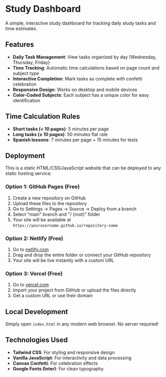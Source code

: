 # Study Dashboard

A simple, interactive study dashboard for tracking daily study tasks and time estimates.

## Features

- **Daily Task Management**: View tasks organized by day (Wednesday, Thursday, Friday)
- **Time Tracking**: Automatic time calculations based on page count and subject type
- **Interactive Completion**: Mark tasks as complete with confetti celebration
- **Responsive Design**: Works on desktop and mobile devices
- **Color-Coded Subjects**: Each subject has a unique color for easy identification

## Time Calculation Rules

- **Short tasks (< 10 pages)**: 5 minutes per page
- **Long tasks (≥ 10 pages)**: 50 minutes flat rate
- **Spanish lessons**: 7 minutes per page + 15 minutes for tests

## Deployment

This is a static HTML/CSS/JavaScript website that can be deployed to any static hosting service:

### Option 1: GitHub Pages (Free)
1. Create a new repository on GitHub
2. Upload these files to the repository
3. Go to Settings → Pages → Source → Deploy from a branch
4. Select "main" branch and "/ (root)" folder
5. Your site will be available at `https://yourusername.github.io/repository-name`

### Option 2: Netlify (Free)
1. Go to [netlify.com](https://netlify.com)
2. Drag and drop the entire folder or connect your GitHub repository
3. Your site will be live instantly with a custom URL

### Option 3: Vercel (Free)
1. Go to [vercel.com](https://vercel.com)
2. Import your project from GitHub or upload the files directly
3. Get a custom URL or use their domain

## Local Development

Simply open `index.html` in any modern web browser. No server required!

## Technologies Used

- **Tailwind CSS**: For styling and responsive design
- **Vanilla JavaScript**: For interactivity and data processing
- **Canvas Confetti**: For celebration effects
- **Google Fonts (Inter)**: For clean typography
